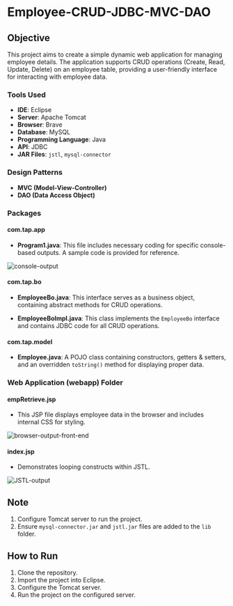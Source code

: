# Employee-CRUD-JDBC-MVC-DAO

## Objective
This project aims to create a simple dynamic web application for managing employee details. The application supports CRUD operations (Create, Read, Update, Delete) on an employee table, providing a user-friendly interface for interacting with employee data.


### Tools Used
- **IDE**: Eclipse
- **Server**: Apache Tomcat
- **Browser**: Brave
- **Database**: MySQL
- **Programming Language**: Java
- **API**: JDBC
- **JAR Files**: `jstl`, `mysql-connector`

### Design Patterns
- **MVC (Model-View-Controller)**
- **DAO (Data Access Object)**

### Packages

#### com.tap.app
- **Program1.java**: This file includes necessary coding for specific console-based outputs. A sample code is provided for reference.

![console-output](https://github.com/hemanth-vasu/Employee-CRUD-JDBC-MVC-DAO/assets/108590416/5e17df2e-f7ea-444b-a35b-96546a082f23)


#### com.tap.bo
- **EmployeeBo.java**: This interface serves as a business object, containing abstract methods for CRUD operations.

- **EmployeeBoImpl.java**: This class implements the `EmployeeBo` interface and contains JDBC code for all CRUD operations.

#### com.tap.model
- **Employee.java**: A POJO class containing constructors, getters & setters, and an overridden `toString()` method for displaying proper data.

### Web Application (webapp) Folder

#### empRetrieve.jsp
- This JSP file displays employee data in the browser and includes internal CSS for styling.

![browser-output-front-end](https://github.com/hemanth-vasu/Employee-CRUD-JDBC-MVC-DAO/assets/108590416/2e8db6b4-b03c-41ad-9865-9f1f4fcf8351)


#### index.jsp
- Demonstrates looping constructs within JSTL.

![JSTL-output](https://github.com/hemanth-vasu/Employee-CRUD-JDBC-MVC-DAO/assets/108590416/883d0a4a-772d-4bdd-9464-7c3818bdc41b)


## Note

1. Configure Tomcat server to run the project.
2. Ensure `mysql-connector.jar` and `jstl.jar` files are added to the `lib` folder.

## How to Run

1. Clone the repository.
2. Import the project into Eclipse.
3. Configure the Tomcat server.
4. Run the project on the configured server.
